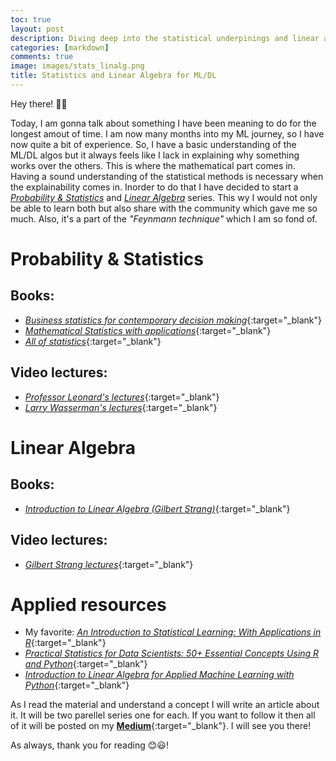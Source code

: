 ```yaml
---
toc: true
layout: post
description: Diving deep into the statistical underpinings and linear algebraic foundations of learning 
categories: [markdown]
comments: true
image: images/stats_linalg.png
title: Statistics and Linear Algebra for ML/DL
---
```


Hey there! 👋😃

Today, I am gonna talk about something I have been meaning to do for the longest amout of time. I am now many months into my ML journey, so I have now quite a bit of experience. So, I have a basic understanding of the ML/DL algos but it always feels like I lack in explaining why something works over the others. This is where the mathematical part comes in. Having a sound understanding of the statistical methods is necessary when the explainability comes in. Inorder to do that I have decided to start a <ins>*Probability & Statistics*</ins> and <ins>*Linear Algebra*</ins> series. This wy I would not only be able to learn both but also share with the community which gave me so much. Also, it's a part of the *"Feynmann technique"* which I am so fond of.

# Probability & Statistics

## Books: 
- [*Business statistics for contemporary decision making*](https://www.amazon.in/Business-Statistics-Contemporary-Decision-Making/dp/8126521546/ref=pd_sbs_14_2/257-8608761-1170154?_encoding=UTF8&pd_rd_i=8126521546&pd_rd_r=b4f7e949-0d73-4549-b120-e86fb1f606e6&pd_rd_w=VJgyd&pd_rd_wg=doo7E&pf_rd_p=00b53f5d-d1f8-4708-89df-2987ccce05ce&pf_rd_r=RQEDQA024GQ7HPVACRYS&psc=1&refRID=RQEDQA024GQ7HPVACRYS){:target="_blank"}
- [*Mathematical Statistics with applications*](https://www.amazon.in/Mathematical-Statistics-Applications-Dennis-Wackerly/dp/0495110817/ref=sr_1_2?dchild=1&keywords=mathematical+statistics+with+applications+wackerly&qid=1595177027&s=books&sr=1-2){:target="_blank"}
- [*All of statistics*](https://www.amazon.in/All-Statistics-Statistical-Inference-Springer/dp/0387402721){:target="_blank"}

## Video lectures:
- [*Professor Leonard's lectures*](https://www.youtube.com/watch?v=9FtHB7V14Fo&list=PL5102DFDC6790F3D0){:target="_blank"}
- [*Larry Wasserman's lectures*](https://www.youtube.com/watch?v=zcMnu-3wkWo&list=PLTB9VQq8WiaCBK2XrtYn5t9uuPdsNm7YE){:target="_blank"}


# Linear Algebra

## Books:
- [*Introduction to Linear Algebra (Gilbert Strang)*](https://www.amazon.in/Introduction-Linear-Algebra-Gilbert-Strang/dp/0980232775/ref=sr_1_5?crid=O4QLD0HT1F7A&dchild=1&keywords=gilbert+strang+linear+algebra&qid=1595177337&s=books&sprefix=gilbert+s%2Cstripbooks%2C426&sr=1-5){:target="_blank"}

## Video lectures:
- [*Gilbert Strang lectures*](https://www.youtube.com/watch?v=7UJ4CFRGd-U&list=PL221E2BBF13BECF6C){:target="_blank"}


# Applied resources
- My favorite: [*An Introduction to Statistical Learning: With Applications in R*](http://faculty.marshall.usc.edu/gareth-james/ISL/){:target="_blank"}
- [*Practical Statistics for Data Scientists: 50+ Essential Concepts Using R and Python*](https://www.amazon.in/Practical-Statistics-Data-Scientists-Essential/dp/9352135652){:target="_blank"}
- [*Introduction to Linear Algebra for Applied Machine Learning with Python*](https://pabloinsente.github.io/intro-linear-algebra){:target="_blank"}

As I read the material and understand a concept I will write an article about it. It will be two parellel series one for each. If you want to follow it then all of it will be posted on my [**Medium**](https://medium.com/@abhi08as.as){:target="_blank"}. I will see you there!

As always, thank you for reading 😊😃!
